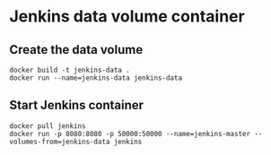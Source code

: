# Jenkins data volume container

## Create the data volume
```
docker build -t jenkins-data .
docker run --name=jenkins-data jenkins-data
```

## Start Jenkins container
```
docker pull jenkins
docker run -p 8080:8080 -p 50000:50000 --name=jenkins-master --volumes-from=jenkins-data jenkins
```
